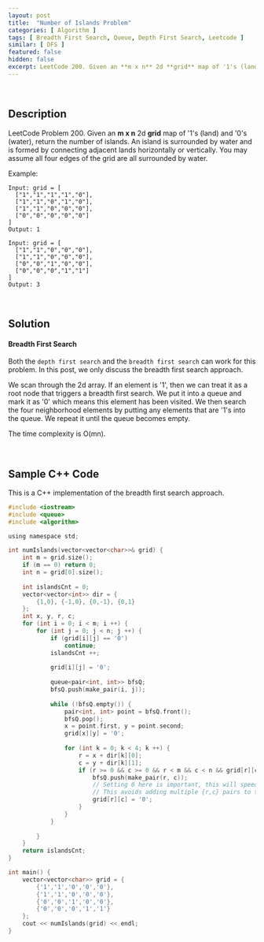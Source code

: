 ```yaml
---
layout: post
title:  "Number of Islands Problem"
categories: [ Algorithm ]
tags: [ Breadth First Search, Queue, Depth First Search, Leetcode ]
similar: [ DFS ]
featured: false
hidden: false
excerpt: LeetCode 200. Given an **m x n** 2d **grid** map of '1's (land) and '0's (water), return the number of islands.
---
```


<br />

## Description

LeetCode Problem 200. Given an **m x n** 2d **grid** map of '1's (land) and '0's (water), return the number of islands. An island is surrounded by water and is formed by connecting adjacent lands horizontally or vertically. You may assume all four edges of the grid are all surrounded by water.

Example: 
```
Input: grid = [
  ["1","1","1","1","0"],
  ["1","1","0","1","0"],
  ["1","1","0","0","0"],
  ["0","0","0","0","0"]
]
Output: 1

Input: grid = [
  ["1","1","0","0","0"],
  ["1","1","0","0","0"],
  ["0","0","1","0","0"],
  ["0","0","0","1","1"]
]
Output: 3
```

<br />

## Solution

#### Breadth First Search

Both the `depth first search` and the `breadth first search` can work for this problem. In this post, we only discuss the breadth first search approach.

We scan through the 2d array. If an element is '1', then we can treat it as a root node that triggers a breadth first search. We put it into a queue and mark it as '0' which means this element has been visited. We then search the four neighborhood elements by putting any elements that are '1's into the queue. We repeat it until the queue becomes empty. 

The time complexity is O(mn).

<br />

## Sample C++ Code


This is a C++ implementation of the breadth first search approach.

```c
#include <iostream>
#include <queue>
#include <algorithm>

using namespace std;

int numIslands(vector<vector<char>>& grid) {
    int m = grid.size();
    if (m == 0) return 0;
    int n = grid[0].size();
    
    int islandsCnt = 0;
    vector<vector<int>> dir = {
        {1,0}, {-1,0}, {0,-1}, {0,1}
    };
    int x, y, r, c;
    for (int i = 0; i < m; i ++) {
        for (int j = 0; j < n; j ++) {
            if (grid[i][j] == '0')
                continue;
            islandsCnt ++;
            
            grid[i][j] = '0';
            
            queue<pair<int, int>> bfsQ;
            bfsQ.push(make_pair(i, j));
            
            while (!bfsQ.empty()) {
                pair<int, int> point = bfsQ.front();
                bfsQ.pop();
                x = point.first, y = point.second;
                grid[x][y] = '0';
                
                for (int k = 0; k < 4; k ++) {
                    r = x + dir[k][0];
                    c = y + dir[k][1];
                    if (r >= 0 && c >= 0 && r < m && c < n && grid[r][c] == '1') {
                        bfsQ.push(make_pair(r, c));
                        // Setting 0 here is important, this will speed up the search
                        // This avoids adding multiple {r,c} pairs to the queue
                        grid[r][c] = '0'; 
                    }
                }
            }
                
        }
    }
    return islandsCnt;
}

int main() {
    vector<vector<char>> grid = {
        {'1','1','0','0','0'},
        {'1','1','0','0','0'},
        {'0','0','1','0','0'},
        {'0','0','0','1','1'}
    };
    cout << numIslands(grid) << endl;
}
```
